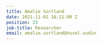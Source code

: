 ```yaml
---
title: Amalie Sortland
date: 2021-11-01 16:21:00 Z
position: 23
job-title: Researcher
email: amalie.sortland@novel.audio
---
```


